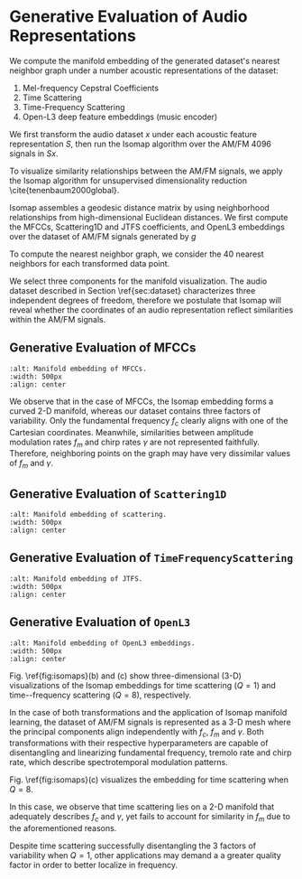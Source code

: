 Generative Evaluation of Audio Representations
==============================================
We compute the manifold embedding of the generated dataset's nearest neighbor graph under a number acoustic representations of the dataset:

1. Mel-frequency Cepstral Coefficients
2. Time Scattering
3. Time-Frequency Scattering
4. Open-L3 deep feature embeddings (music encoder)

We first transform the audio dataset $x$ under each acoustic feature representation $S$, then run the Isomap algorithm over the AM/FM 4096 signals in $Sx$.

To visualize similarity relationships between the AM/FM signals, we apply the Isomap algorithm for unsupervised dimensionality reduction \cite{tenenbaum2000global}.

Isomap assembles a geodesic distance matrix by using neighborhood relationships from high-dimensional Euclidean distances. We first compute the MFCCs, Scattering1D and JTFS coefficients, and OpenL3 embeddings over the dataset of AM/FM signals generated by $g$

To compute the nearest neighbor graph, we consider the 40 nearest neighbors for each transformed data point.

We select three components for the manifold visualization. The audio dataset described in Section \ref{sec:dataset} characterizes three independent degrees of freedom, therefore we postulate that Isomap will reveal whether the coordinates of an audio representation reflect similarities within the AM/FM signals. 

Generative Evaluation of MFCCs
------------------------------
```{image} /assets/figures/gear/isomap_mfccs.png
:alt: Manifold embedding of MFCCs.
:width: 500px
:align: center
```

We observe that in the case of MFCCs, the Isomap embedding forms a curved 2-D manifold, whereas our dataset contains three factors of variability.
Only the fundamental frequency $f_c$ clearly aligns with one of the Cartesian coordinates. Meanwhile, similarities between amplitude modulation rates $f_{m}$ and chirp rates $\gamma$ are not represented faithfully. Therefore, neighboring points on the graph may have very dissimilar values of $f_m$ and $\gamma$. 

Generative Evaluation of `Scattering1D`
---------------------------------------
```{image} /assets/figures/gear/isomap_scat1d.png
:alt: Manifold embedding of scattering.
:width: 500px
:align: center
```

Generative Evaluation of `TimeFrequencyScattering`
-----------------------------------------------------
```{image} /assets/figures/gear/isomap_jtfs.png
:alt: Manifold embedding of JTFS.
:width: 500px
:align: center
```

Generative Evaluation of `OpenL3`
-----------------------------------------------------
```{image} /assets/figures/gear/isomap_openl3.png
:alt: Manifold embedding of OpenL3 embeddings.
:width: 500px
:align: center
```

Fig. \ref{fig:isomaps}(b) and (c) show three-dimensional (3-D) visualizations of the Isomap embeddings for time scattering ($Q=1$) and time--frequency scattering ($Q=8$), respectively. 

In the case of both transformations and the application of Isomap manifold learning, the dataset of AM/FM signals is represented as a 3-D mesh where the principal components align independently with $f_c$, $f_m$ and $\gamma$. Both transformations with their respective hyperparameters are capable of disentangling and linearizing fundamental frequency, tremolo rate and chirp rate, which describe spectrotemporal modulation patterns. 

Fig. \ref{fig:isomaps}(c) visualizes the embedding for time scattering when $Q = 8$. 

In this case, we observe that time scattering lies on a 2-D manifold that adequately describes $f_c$ and $\gamma$, yet fails to account for similarity in $f_m$ due to the aforementioned reasons. 

Despite time scattering successfully disentangling the 3 factors of variability when $Q = 1$, other applications may demand a a greater quality factor in order to better localize in frequency.
